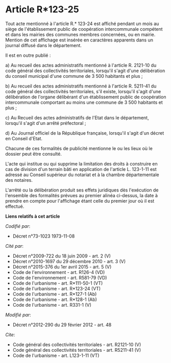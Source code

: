 # Article R*123-25

Tout acte mentionné à l'article R.* 123-24 est affiché pendant un mois au siège de l'établissement public de coopération
intercommunale compétent et dans les mairies des communes membres concernées, ou en mairie. Mention de cet affichage est
insérée en caractères apparents dans un journal diffusé dans le département. 

Il est en outre publié : 

a) Au recueil des actes administratifs mentionné à l'article R. 2121-10 du code général des collectivités territoriales,
lorsqu'il s'agit d'une délibération du conseil municipal d'une commune de 3 500 habitants et plus ; 

b) Au recueil des actes administratifs mentionné à l'article R. 5211-41 du code général des collectivités territoriales, s'il
existe, lorsqu'il s'agit d'une délibération de l'organe délibérant d'un établissement public de coopération intercommunale
comportant au moins une commune de 3 500 habitants et plus ; 

c) Au Recueil des actes administratifs de l'Etat dans le département, lorsqu'il s'agit d'un arrêté préfectoral ; 

d) Au Journal officiel de la République française, lorsqu'il s'agit d'un décret en Conseil d'Etat. 

Chacune de ces formalités de publicité mentionne le ou les lieux où le dossier peut être consulté. 

L'acte qui institue ou qui supprime la limitation des droits à construire en cas de division d'un terrain bâti en application
de l'article L. 123-1-11 est adressé au Conseil supérieur du notariat et à la chambre départementale des notaires. 

L'arrêté ou la délibération produit ses effets juridiques dès l'exécution de l'ensemble des formalités prévues au premier
alinéa ci-dessus, la date à prendre en compte pour l'affichage étant celle du premier jour où il est effectué.

**Liens relatifs à cet article**

_Codifié par_:

  - Décret n°73-1023 1973-11-08

_Cité par_:

  - Décret n°2009-722 du 18 juin 2009 - art. 2 (V)
  - Décret n°2010-1697 du 29 décembre 2010 - art. 3 (V)
  - Décret n°2015-376 du 1er avril 2015 - art. 5 (V)
  - Code de l'environnement - art. R126-4 (VD)
  - Code de l'environnement - art. R581-79 (VD)
  - Code de l'urbanisme - art. R*111-50-1 (VT)
  - Code de l'urbanisme - art. R*123-24 (VT)
  - Code de l'urbanisme - art. R*127-1 (Ab)
  - Code de l'urbanisme - art. R*128-1 (Ab)
  - Code de l'urbanisme - art. R331-1 (V)

_Modifié par_:

  - Décret n°2012-290 du 29 février 2012 - art. 48

_Cite_:

  - Code général des collectivités territoriales - art. R2121-10 (V)
  - Code général des collectivités territoriales - art. R5211-41 (V)
  - Code de l'urbanisme - art. L123-1-11 (VT)
